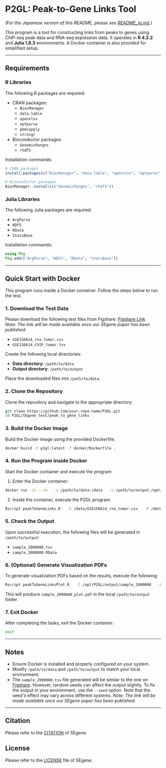 
# P2GL: Peak-to-Gene Links Tool

*(For the Japanese version of this README, please see [README_ja.md](https://github.com/hamamoto-lab/SEgene/blob/main/peak_to_gene_links/README_ja.md).)*

This program is a tool for constructing links from peaks to genes using ChIP-seq peak data and RNA-seq expression data. It operates in **R 4.2.2** and **Julia 1.8.3** environments. A Docker container is also provided for simplified setup.

---

## Requirements

### R Libraries
The following R packages are required:
- CRAN packages:
  - `BiocManager`
  - `data.table`
  - `openxlsx`
  - `optparse`
  - `pbmcapply`
  - `stringr`
- Bioconductor packages:
  - `GenomicRanges`
  - `rhdf5`

Installation commands:
```r
# CRAN packages
install.packages(c("BiocManager", "data.table", "openxlsx", "optparse", "pbmcapply", "stringr"))

# Bioconductor packages
BiocManager::install(c("GenomicRanges", "rhdf5"))
```

### Julia Libraries
The following Julia packages are required:
- `ArgParse`
- `HDF5`
- `RData`
- `StatsBase`

Installation commands:
```julia
using Pkg
Pkg.add(["ArgParse", "HDF5", "RData", "StatsBase"])
```

---

## Quick Start with Docker

This program runs inside a Docker container. Follow the steps below to run the test.

### 1. Download the Test Data
Please download the following test files from Figshare: [Figshare Link](#)  
*Note: The link will be made available once our SEgene paper has been published.*
- `GSE156614_rna_tumor.csv`
- `GSE156614_ChIP_tumor.tsv`

Create the following local directories:
- **Data directory**: `/path/to/data`
- **Output directory**: `/path/to/output`

Place the downloaded files into `/path/to/data`.

### 2. Clone the Repository
Clone the repository and navigate to the appropriate directory:
```bash
git clone https://github.com/your-repo-name/P2GL.git
cd P2GL/SEgene_test/peak_to_gene_links
```

### 3. Build the Docker Image
Build the Docker image using the provided Dockerfile:
```bash
docker build -t p2gl:latest -f docker/Dockerfile .
```

### 4. Run the Program inside Docker
Start the Docker container and execute the program:

1. Enter the Docker container:
```bash
docker run -it --rm   -v /path/to/data:/data   -v /path/to/output:/opt/P2GL/output   p2gl:latest
```

2. Inside the container, execute the P2GL program:
```bash
Rscript peakToGeneLinks.R   -E /data/GSE156614_rna_tumor.csv   -P /data/GSE156614_ChIP_tumor.tsv   -O sample_2000000   --cores 1   --txWidth 2000000
```

### 5. Check the Output
Upon successful execution, the following files will be generated in `/path/to/output`:
- `sample_2000000.tsv`
- `sample_2000000.RData`

### 6. (Optional) Generate Visualization PDFs
To generate visualization PDFs based on the results, execute the following:
```bash
Rscript peakToGeneLinksPlot.R   -I /opt/P2GL/output/sample_2000000   -O sample_2000000_plot.pdf   -x 1:1000
```

This will produce `sample_2000000_plot.pdf` in the local `/path/to/output` folder.

### 7. Exit Docker
After completing the tasks, exit the Docker container:
```bash
exit
```

---

## Notes
- Ensure Docker is installed and properly configured on your system.
- Modify `/path/to/data` and `/path/to/output` to match your local environment.
- The `sample_2000000.tsv` file generated will be similar to the one on [Figshare](#). However, random seeds can affect the output slightly. To fix the output in your environment, use the `--seed` option. Note that the seed's effect may vary across different systems.
*Note: The link will be made available once our SEgene paper has been published.*

---

## Citation

Please refer to the [CITATION](https://github.com/hamamoto-lab/SEgene/blob/main/CITATION) of SEgene.


## License

Please refer to the [LICENSE](https://github.com/hamamoto-lab/SEgene/blob/main/LICENSE) file of SEgene.
